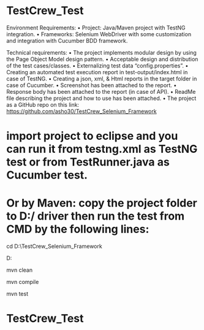 # TestCrew_Test

Environment Requirements:
• Project: Java/Maven project with TestNG integration.
• Frameworks: Selenium WebDriver with some customization and integration with Cucumber BDD framework.

Technical requirements:
• The project implements modular design by using the Page Object Model design pattern.
• Acceptable design and distribution of the test cases/classes.
• Externalizing test data “config.properties”.
• Creating an automated test execution report in test-output/index.html in case of TestNG.
• Creating a json, xml, & Html reports in the target folder in case of Cucumber.
• Screenshot has been attached to the report.
• Response body has been attached to the report (in case of API).
• ReadMe file describing the project and how to use has been attached.
• The project as a GitHub repo on this link:
https://github.com/asho30/TestCrew_Selenium_Framework

# import project to eclipse and you can run it from testng.xml as TestNG test or from TestRunner.java as Cucumber test.
# Or by Maven: copy the project folder to D:/ driver then run the test from CMD by the following lines:

cd D:\TestCrew_Selenium_Framework

D:

mvn clean

mvn compile

mvn test
# TestCrew_Test
